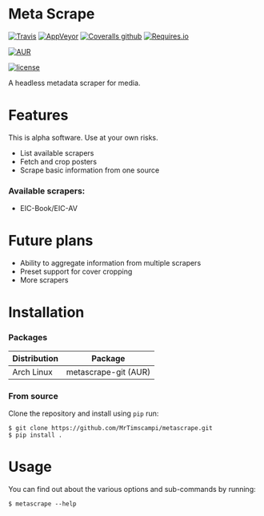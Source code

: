 # Meta Scrape

[![Travis](https://img.shields.io/travis/MrTimscampi/metascrape.svg?label=travis)](https://travis-ci.org/MrTimscampi/metascrape) [![AppVeyor](https://img.shields.io/appveyor/ci/mrtimscampi/metascrape.svg?label=appveyor)](https://ci.appveyor.com/project/MrTimscampi/metascrape) [![Coveralls github](https://img.shields.io/coveralls/github/MrTimscampi/metascrape.svg)](https://coveralls.io/github/MrTimscampi/metascrape) [![Requires.io](https://img.shields.io/requires/github/MrTimscampi/metascrape.svg)](https://requires.io/github/MrTimscampi/metascrape/requirements/?branch=master)

[![AUR](https://img.shields.io/aur/version/metascrape-git.svg)](https://aur.archlinux.org/packages/metascrape-git/)

[![license](https://img.shields.io/github/license/mrtimscampi/metascrape.svg)](https://github.com/MrTimscampi/metascrape/blob/master/LICENSE)

A headless metadata scraper for media.

# Features

This is alpha software. Use at your own risks.

* List available scrapers
* Fetch and crop posters
* Scrape basic information from one source

### Available scrapers:

* EIC-Book/EIC-AV

# Future plans

* Ability to aggregate information from multiple scrapers
* Preset support for cover cropping
* More scrapers

# Installation

### Packages

| Distribution | Package              |
|--------------|----------------------|
| Arch Linux   | metascrape-git (AUR) |

### From source
Clone the repository and install using `pip` run:

    $ git clone https://github.com/MrTimscampi/metascrape.git
    $ pip install .


# Usage

You can find out about the various options and sub-commands by running:

    $ metascrape --help
